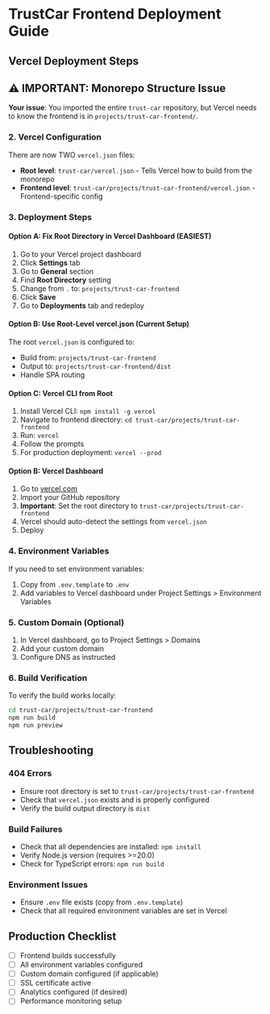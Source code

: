 # TrustCar Frontend Deployment Guide

## Vercel Deployment Steps

## ⚠️ **IMPORTANT: Monorepo Structure Issue**

**Your issue**: You imported the entire `trust-car` repository, but Vercel needs to know the frontend is in `projects/trust-car-frontend/`.

### 2. Vercel Configuration
There are now TWO `vercel.json` files:
- **Root level**: `trust-car/vercel.json` - Tells Vercel how to build from the monorepo
- **Frontend level**: `trust-car/projects/trust-car-frontend/vercel.json` - Frontend-specific config

### 3. Deployment Steps

#### Option A: Fix Root Directory in Vercel Dashboard (EASIEST)
1. Go to your Vercel project dashboard
2. Click **Settings** tab
3. Go to **General** section
4. Find **Root Directory** setting
5. Change from `.` to: `projects/trust-car-frontend`
6. Click **Save**
7. Go to **Deployments** tab and redeploy

#### Option B: Use Root-Level vercel.json (Current Setup)
The root `vercel.json` is configured to:
- Build from: `projects/trust-car-frontend`
- Output to: `projects/trust-car-frontend/dist`
- Handle SPA routing

#### Option C: Vercel CLI from Root
1. Install Vercel CLI: `npm install -g vercel`
2. Navigate to frontend directory: `cd trust-car/projects/trust-car-frontend`
3. Run: `vercel`
4. Follow the prompts
5. For production deployment: `vercel --prod`

#### Option B: Vercel Dashboard
1. Go to [vercel.com](https://vercel.com)
2. Import your GitHub repository
3. **Important**: Set the root directory to `trust-car/projects/trust-car-frontend`
4. Vercel should auto-detect the settings from `vercel.json`
5. Deploy

### 4. Environment Variables
If you need to set environment variables:
1. Copy from `.env.template` to `.env`
2. Add variables to Vercel dashboard under Project Settings > Environment Variables

### 5. Custom Domain (Optional)
1. In Vercel dashboard, go to Project Settings > Domains
2. Add your custom domain
3. Configure DNS as instructed

### 6. Build Verification
To verify the build works locally:
```bash
cd trust-car/projects/trust-car-frontend
npm run build
npm run preview
```

## Troubleshooting

### 404 Errors
- Ensure root directory is set to `trust-car/projects/trust-car-frontend`
- Check that `vercel.json` exists and is properly configured
- Verify the build output directory is `dist`

### Build Failures
- Check that all dependencies are installed: `npm install`
- Verify Node.js version (requires >=20.0)
- Check for TypeScript errors: `npm run build`

### Environment Issues
- Ensure `.env` file exists (copy from `.env.template`)
- Check that all required environment variables are set in Vercel

## Production Checklist
- [ ] Frontend builds successfully
- [ ] All environment variables configured
- [ ] Custom domain configured (if applicable)
- [ ] SSL certificate active
- [ ] Analytics configured (if desired)
- [ ] Performance monitoring setup
